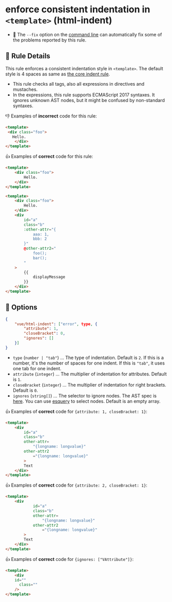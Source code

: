 # enforce consistent indentation in `<template>` (html-indent)

- :wrench: The `--fix` option on the [command line](http://eslint.org/docs/user-guide/command-line-interface#fix) can automatically fix some of the problems reported by this rule.

## :book: Rule Details

This rule enforces a consistent indentation style in `<template>`. The default style is 4 spaces as same as [the core indent rule](http://eslint.org/docs/rules/indent).

- This rule checks all tags, also all expressions in directives and mustaches.
- In the expressions, this rule supports ECMAScript 2017 syntaxes. It ignores unknown AST nodes, but it might be confused by non-standard syntaxes.

:-1: Examples of **incorrect** code for this rule:

```html
<template>
 <div class="foo">
   Hello.
    </div>
</template>
```

:+1: Examples of **correct** code for this rule:

```html
<template>
    <div class="foo">
        Hello.
    </div>
</template>
```

```html
<template>
    <div class="foo">
        Hello.
    </div>
    <div
        id="a"
        class="b"
        :other-attr="{
            aaa: 1,
            bbb: 2
        }"
        @other-attr2="
            foo();
            bar();
        "
    >
        {{
            displayMessage
        }}
    </div>
</template>
```

## :wrench: Options

```json
{
    "vue/html-indent": ["error", type, {
        "attribute": 1,
        "closeBracket": 0,
        "ignores": []
    }]
}
```

- `type` (`number | "tab"`) ... The type of indentation. Default is `2`. If this is a number, it's the number of spaces for one indent. If this is `"tab"`, it uses one tab for one indent.
- `attribute` (`integer`) ... The multiplier of indentation for attributes. Default is `1`.
- `closeBracket` (`integer`) ... The multiplier of indentation for right brackets. Default is `0`.
- `ignores` (`string[]`) ... The selector to ignore nodes. The AST spec is [here](https://github.com/mysticatea/vue-eslint-parser/blob/master/docs/ast.md). You can use [esquery](https://github.com/estools/esquery#readme) to select nodes. Default is an empty array.

:+1: Examples of **correct** code for `{attribute: 1, closeBracket: 1}`:

```html
<template>
    <div
        id="a"
        class="b"
        other-attr=
            "{longname: longvalue}"
        other-attr2
            ="{longname: longvalue}"
        >
        Text
    </div>
</template>
```

:+1: Examples of **correct** code for `{attribute: 2, closeBracket: 1}`:

```html
<template>
    <div
            id="a"
            class="b"
            other-attr=
                "{longname: longvalue}"
            other-attr2
                ="{longname: longvalue}"
        >
        Text
    </div>
</template>
```

:+1: Examples of **correct** code for `{ignores: ["VAttribute"]}`:

```html
<template>
    <div
    id=""
      class=""
    />
</template>
```
